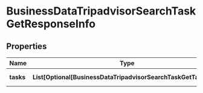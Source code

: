 # BusinessDataTripadvisorSearchTaskGetResponseInfo


## Properties

| Name | Type | Description | Notes |
|------------ | ------------- | ------------- | -------------|
**tasks** | **List[Optional[BusinessDataTripadvisorSearchTaskGetTaskInfo]]** | array of tasks |[optional]|